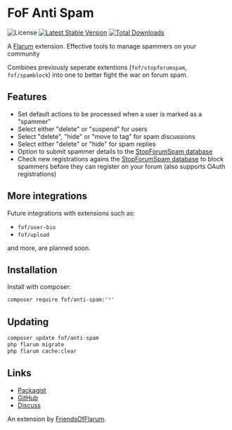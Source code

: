 # FoF Anti Spam

![License](https://img.shields.io/badge/license-MIT-blue.svg) [![Latest Stable Version](https://img.shields.io/packagist/v/fof/anti-spam.svg)](https://packagist.org/packages/fof/anti-spam) [![Total Downloads](https://img.shields.io/packagist/dt/fof/anti-spam.svg)](https://packagist.org/packages/fof/anti-spam)

A [Flarum](http://flarum.org) extension. Effective tools to manage spammers on your community

Combines previously seperate extentions (`fof/stopforumspam`, `fof/spamblock`) into one to better fight the war on forum spam.

## Features

- Set default actions to be processed when a user is marked as a "spammer"
- Select either "delete" or "suspend" for users
- Select "delete", "hide" or "move to tag" for spam discussions
- Select either "delete" or "hide" for spam replies
- Option to submit spammer details to the [StopForumSpam database](https://www.stopforumspam.com/)
- Check new registrations agains the [StopForumSpam database](https://www.stopforumspam.com/) to block spammers before they can register on your forum (also supports OAuth registrations)

## More integrations

Future integrations with extensions such as:
- `fof/user-bio`
- `fof/upload`

and more, are planned soon.

## Installation

Install with composer:

```sh
composer require fof/anti-spam:"*"
```

## Updating

```sh
composer update fof/anti-spam
php flarum migrate
php flarum cache:clear
```

## Links

- [Packagist](https://packagist.org/packages/fof/anti-spam)
- [GitHub](https://github.com/fof/anti-spam)
- [Discuss](https://discuss.flarum.org/d/PUT_DISCUSS_SLUG_HERE)

An extension by [FriendsOfFlarum](https://github.com/FriendsOfFlarum).
